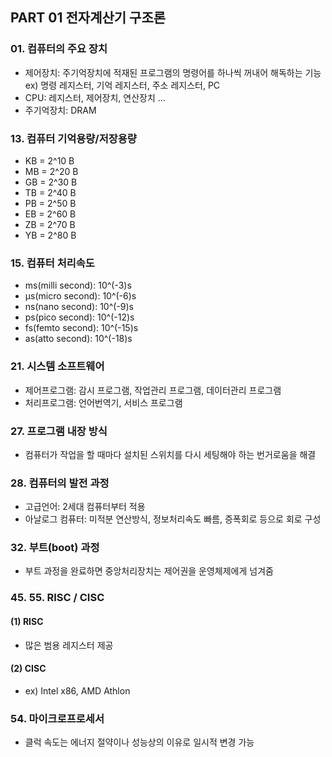 ## PART 01 전자계산기 구조론

### 01. 컴퓨터의 주요 장치
- 제어장치: 주기억장치에 적재된 프로그램의 명령어를 하나씩 꺼내어 해독하는 기능 ex) 명령 레지스터, 기억 레지스터, 주소 레지스터, PC
- CPU: 레지스터, 제어장치, 연산장치 ...
- 주기억장치: DRAM


### 13. 컴퓨터 기억용량/저장용량
- KB = 2^10 B
- MB = 2^20 B
- GB = 2^30 B
- TB = 2^40 B
- PB = 2^50 B
- EB = 2^60 B
- ZB = 2^70 B
- YB = 2^80 B

### 15. 컴퓨터 처리속도
- ms(milli second): 10^(-3)s
- μs(micro second): 10^(-6)s
- ns(nano second): 10^(-9)s
- ps(pico second): 10^(-12)s
- fs(femto second): 10^(-15)s
- as(atto second): 10^(-18)s


### 21. 시스템 소프트웨어
- 제어프로그램: 감시 프로그램, 작업관리 프로그램, 데이터관리 프로그램
- 처리프로그램: 언어번역기, 서비스 프로그램


### 27. 프로그램 내장 방식
- 컴퓨터가 작업을 할 때마다 설치된 스위치를 다시 세팅해야 하는 번거로움을 해결


### 28. 컴퓨터의 발전 과정
- 고급언어: 2세대 컴퓨터부터 적용
- 아날로그 컴퓨터: 미적분 연산방식, 정보처리속도 빠름, 증폭회로 등으로 회로 구성


### 32. 부트(boot) 과정
- 부트 과정을 완료하면 중앙처리장치는 제어권을 운영체제에게 넘겨줌


### 45. 55. RISC / CISC
#### (1) RISC
- 많은 범용 레지스터 제공
#### (2) CISC
- ex) Intel x86, AMD Athlon


### 54. 마이크로프로세서
- 클럭 속도는 에너지 절약이나 성능상의 이유로 일시적 변경 가능

